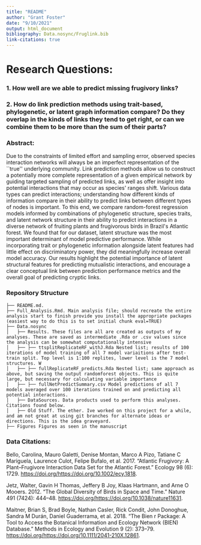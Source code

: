 ```yaml
---
title: "README"
author: "Grant Foster"
date: "9/10/2021"
output: html_document
bibliography: Data.nosync/Fruglink.bib
link-citations: true
---
```



# Research Questions:
### 1. How well are we able to predict missing frugivory links?
### 2. How do link prediction methods using trait-based, phylogenetic, or latent graph information compare? Do they overlap in the kinds of links they tend to get right, or can we combine them to be more than the sum of their parts?


### Abstract:

Due to the constraints of limited effort and sampling error, observed species interaction networks will always be an imperfect representation of the ``true'' underlying community. Link prediction methods allow us to construct a potentially more complete representation of a given empirical network by guiding targeted sampling of predicted links, as well as offer insight into potential interactions that may occur as species' ranges shift. Various data types can predict interactions; understanding how different kinds of information compare in their ability to predict links between different types of nodes is important. To this end, we compare random-forest regression models informed by combinations of phylogenetic structure, species traits, and latent network structure in their ability to predict interactions in a diverse network of fruiting plants and frugivorous birds in Brazil's Atlantic forest. We found that for our dataset, latent structure was the most important determinant of model predictive performance. While incorporating trait or phylogenetic information alongside latent features had little effect on discriminatory power, they did meaningfully increase overall model accuracy. Our results highlight the potential importance of latent structural features for predicting mutualistic interactions, and encourage a clear conceptual link between prediction performance metrics and the overall goal of predicting cryptic links.


### Repository Structure
```{bash}
├── README.md. 
├── Full_Analysis.Rmd. Main analysis file; should recreate the entire analysis start to finish provide you install the appropriate packages (easiest way to do this is to set initial chunk eval=TRUE)
├── Data.nosync
│   ├── Results. These files are all are created as outputs of my analyses. These are saved as intermediate .Rda or .csv values since the analysis can be somewhat computationally intensive
│   ├── ├── ttsplitReplicateRF_withJ.Rda Nested list; results of 100 iterations of model training of all 7 model variaitions after test-train split. Top level is 1:100 replites, lower level is the 7 model structures. W
│   ├── ├── fullReplicateRF_predicts.Rda Nested list; same approach as above, but saving the output randomforest objects. This is quite large, but necessary for calculating variable importance
│   ├── ├── fullNetPredictSummary.csv Model predictions of all 7 models averaged over 100 iterations trained on and predicting all potential interactions. 
│   ├── DataSources. Data products used to perform this analyses. Citations found below. 
│   ├── Old Stuff. The ether. Ive worked on this project for a while, and am not great at using git branches for alternate ideas or directions. This is the idea graveyard. 
├── Figures Figures as seen in the manuscript
```


### Data Citations:
Bello, Carolina, Mauro Galetti, Denise Montan, Marco A Pizo, Tatiane C Mariguela, Laurence Culot, Felipe Bufalo, et al. 2017. “Atlantic Frugivory: A Plant–Frugivore Interaction Data Set for the Atlantic Forest.” Ecology 98 (6): 1729. https://doi.org/https://doi.org/10.1002/ecy.1818.

Jetz, Walter, Gavin H Thomas, Jeffery B Joy, Klaas Hartmann, and Arne O Mooers. 2012. “The Global Diversity of Birds in Space and Time.” Nature 491 (7424): 444–48. https://doi.org/https://doi.org/10.1038/nature11631.

Maitner, Brian S, Brad Boyle, Nathan Casler, Rick Condit, John Donoghue, Sandra M Durán, Daniel Guaderrama, et al. 2018. “The Bien r Package: A Tool to Access the Botanical Information and Ecology Network (BIEN) Database.” Methods in Ecology and Evolution 9 (2): 373–79. https://doi.org/https://doi.org/10.1111/2041-210X.12861.
